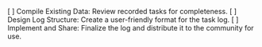 [ ] Compile Existing Data: Review recorded tasks for completeness.
[ ] Design Log Structure: Create a user-friendly format for the task log.
[ ] Implement and Share: Finalize the log and distribute it to the community for use.